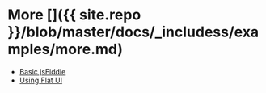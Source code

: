 # More []({{ site.repo }}/blob/master/docs/_includess/examples/more.md)

* [Basic jsFiddle](http://jsfiddle.net/wenyi/86es7wfp/)
* [Using Flat UI](http://jsfiddle.net/wenyi/86es7wfp/1/)
